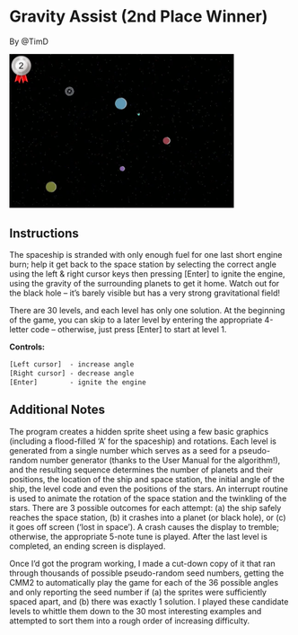 # Gravity Assist (2nd Place Winner)

By @TimD

<img src="GravityAssist.png" width="400" title="Gravity Assist screenshot">

## Instructions

The spaceship is stranded with only enough fuel for one last short engine burn;
help it get back to the space station by selecting the correct angle using the
left & right cursor keys then pressing [Enter] to ignite the engine, using the
gravity of the surrounding planets to get it home.  Watch out for the black hole
– it’s barely visible but has a very strong gravitational field!

There are 30 levels, and each level has only one solution.  At the beginning of
the game, you can skip to a later level by entering the appropriate 4-letter
code – otherwise, just press [Enter] to start at level 1.

**Controls:**

    [Left cursor]  - increase angle
    [Right cursor] - decrease angle
    [Enter]        - ignite the engine

## Additional Notes

The program creates a hidden sprite sheet using a few basic graphics (including
a flood-filled ‘A’ for the spaceship) and rotations.  Each level is generated
from a single number which serves as a seed for a pseudo-random number generator
(thanks to the User Manual for the algorithm!), and the resulting sequence
determines the number of planets and their positions, the location of the ship
and space station, the initial angle of the ship, the level code and even the
positions of the stars.  An interrupt routine is used to animate the rotation of
the space station and the twinkling of the stars.  There are 3 possible outcomes
for each attempt: (a) the ship safely reaches the space station, (b) it crashes
into a planet (or black hole), or (c) it goes off screen (‘lost in space’).
A crash causes the display to tremble; otherwise, the appropriate 5-note tune is
played.  After the last level is completed, an ending screen is displayed.

Once I’d got the program working, I made a cut-down copy of it that ran through
thousands of possible pseudo-random seed numbers, getting the CMM2 to
automatically play the game for each of the 36 possible angles and only
reporting the seed number if (a) the sprites were sufficiently spaced apart, and
(b) there was exactly 1 solution.  I played these candidate levels to whittle
them down to the 30 most interesting examples and attempted to sort them into a
rough order of increasing difficulty.
